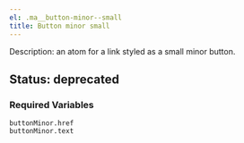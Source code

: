```yaml
---
el: .ma__button-minor--small
title: Button minor small
---
```

Description: an atom for a link styled as a small minor button.
## Status: deprecated
### Required Variables
~~~
buttonMinor.href
buttonMinor.text
~~~